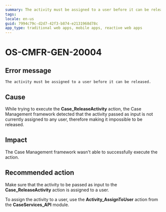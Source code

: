 ```yaml
---
summary: The activity must be assigned to a user before it can be released.
tags:
locale: en-us
guid: 7994c79c-d2d7-42f3-b874-e2131968d78c
app_type: traditional web apps, mobile apps, reactive web apps
---
```


# OS-CMFR-GEN-20004

## Error message

`The activity must be assigned to a user before it can be released.`

## Cause

While trying to execute the **Case_ReleaseActivity** action, the Case Management framework detected that the activity passed as input is not currently assigned to any user, therefore making it impossible to be released.

## Impact

The Case Management framework wasn't able to successfully execute the action.

## Recommended action

Make sure that the activity to be passed as input to the **Case_ReleaseActivity** action is assigned to a user.

To assign the activity to a user, use the **Activity_AssignToUser** action from the **CaseServices_API** module.
